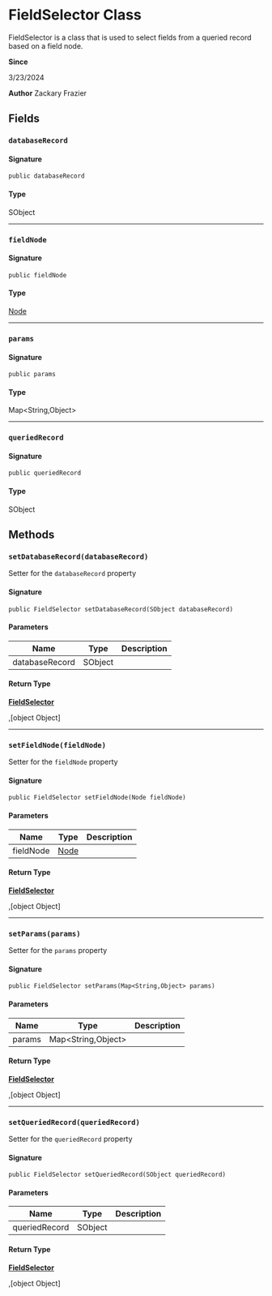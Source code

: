# FieldSelector Class

FieldSelector is a class that is used to select fields from a queried record based on a field node.

**Since** 

3/23/2024

**Author** Zackary Frazier

## Fields
### `databaseRecord`

#### Signature
```apex
public databaseRecord
```

#### Type
SObject

---

### `fieldNode`

#### Signature
```apex
public fieldNode
```

#### Type
[Node](Node.md)

---

### `params`

#### Signature
```apex
public params
```

#### Type
Map&lt;String,Object&gt;

---

### `queriedRecord`

#### Signature
```apex
public queriedRecord
```

#### Type
SObject

## Methods
### `setDatabaseRecord(databaseRecord)`

Setter for the `databaseRecord` property

#### Signature
```apex
public FieldSelector setDatabaseRecord(SObject databaseRecord)
```

#### Parameters
| Name | Type | Description |
|------|------|-------------|
| databaseRecord | SObject |  |

#### Return Type
**[FieldSelector](FieldSelector.md)**

,[object Object]

---

### `setFieldNode(fieldNode)`

Setter for the `fieldNode` property

#### Signature
```apex
public FieldSelector setFieldNode(Node fieldNode)
```

#### Parameters
| Name | Type | Description |
|------|------|-------------|
| fieldNode | [Node](Node.md) |  |

#### Return Type
**[FieldSelector](FieldSelector.md)**

,[object Object]

---

### `setParams(params)`

Setter for the `params` property

#### Signature
```apex
public FieldSelector setParams(Map<String,Object> params)
```

#### Parameters
| Name | Type | Description |
|------|------|-------------|
| params | Map&lt;String,Object&gt; |  |

#### Return Type
**[FieldSelector](FieldSelector.md)**

,[object Object]

---

### `setQueriedRecord(queriedRecord)`

Setter for the `queriedRecord` property

#### Signature
```apex
public FieldSelector setQueriedRecord(SObject queriedRecord)
```

#### Parameters
| Name | Type | Description |
|------|------|-------------|
| queriedRecord | SObject |  |

#### Return Type
**[FieldSelector](FieldSelector.md)**

,[object Object]